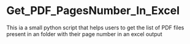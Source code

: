 # Get_PDF_PagesNumber_In_Excel
This ia a small python script that helps users to get the list of PDF files present in an folder with their page number in an excel output
